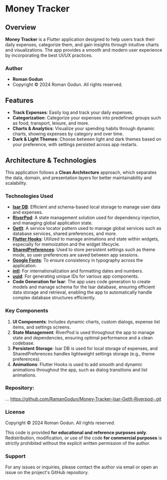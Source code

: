 # Money Tracker

## Overview

**Money Tracker** is a Flutter application designed to help users track their daily expenses, categorize them, and gain insights through intuitive charts and visualizations. The app provides a smooth and modern user experience by incorporating the best UI/UX practices.

### Author

- **Roman Godun**
- Copyright © 2024 Roman Godun. All rights reserved.

## Features

- **Track Expenses**: Easily log and track your daily expenses.
- **Categorization**: Categorize your expenses into predefined groups such as food, transport, leisure, and more.
- **Charts & Analytics**: Visualize your spending habits through dynamic charts, showing expenses by category and over time.
- **Dark & Light Themes**: Choose between light and dark themes based on your preference, with settings persisted across app restarts.

## Architecture & Technologies

This application follows a **Clean Architecture** approach, which separates the data, domain, and presentation layers for better maintainability and scalability.

### Technologies Used

- **[Isar DB](https://isar.dev/)**: Efficient and schema-based local storage to manage user data and expenses.
- **[RiverPod](https://riverpod.dev/)**: A state management solution used for dependency injection, and managing global application state.
- **[GetIt](https://pub.dev/packages/get_it)**: A service locator pattern used to manage global services such as database services, shared preferences, and more.
- **[Flutter Hooks](https://pub.dev/packages/flutter_hooks)**: Utilized to manage animations and state within widgets, especially for memoization and the widget lifecycle.
- **[SharedPreferences](https://pub.dev/packages/shared_preferences)**: Used to store persistent settings such as theme mode, so user preferences are saved between app sessions.
- **[Google Fonts](https://pub.dev/packages/google_fonts)**: To ensure consistency in typography across the application.
- **[intl](https://pub.dev/packages/intl)**: For internationalization and formatting dates and numbers.
- **[uuid](https://pub.dev/packages/uuid)**: For generating unique IDs for various app components.
- **Code Generation for Isar**: The app uses code generation to create models and manage schema for the Isar database, ensuring efficient data storage and retrieval, enabling the app to automatically handle complex database structures efficiently.

### Key Components

1. **UI Components**: Includes dynamic charts, custom dialogs, expense list items, and settings screens.
2. **State Management**: RiverPod is used throughout the app to manage state and dependencies, ensuring optimal performance and a clean codebase.
3. **Persistent Storage**: Isar DB is used for local storage of expenses, and SharedPreferences handles lightweight settings storage (e.g., theme preferences).
4. **Animations**: Flutter Hooks is used to add smooth and dynamic animations throughout the app, such as dialog transitions and list animations.

### Repository:

... https://github.com/RamanGodun/Money-Tracker-Isar-GetIt-Riverpod-.git

### License

Copyright © 2024 Roman Godun. All rights reserved.

This code is provided **for educational and reference purposes only**. Redistribution, modification, or use of the code **for commercial purposes** is strictly prohibited without the explicit written permission of the author.

### Support

For any issues or inquiries, please contact the author via email or open an issue on the project's GitHub repository.
